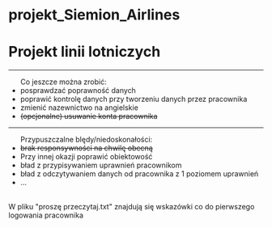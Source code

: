 ﻿# projekt_Siemion_Airlines

<h1> Projekt linii lotniczych</h1>
<hr />
<ul>Co jeszcze można zrobić:
  <li>posprawdzać poprawność danych</li>
  <li>poprawić kontrolę danych przy tworzeniu danych przez pracownika</li>
  <li>zmienić nazewnictwo na angielskie</li>
  <s><li>(opcjonalne) usuwanie konta pracownika</li></s>
  </ul>
  
  <hr />
  <ul> Przypuszczalne blędy/niedoskonałości:
  <s><li>brak responsywności na chwilę obecną</li></s>
  <li> Przy innej okazji poprawić obiektowość </li>
  <li> bład z przypisywaniem uprawnień pracownikom</li>
  <li> bład z odczytywaniem danych od pracownika z 1 poziomem uprawnień</li>
  <li>...</li>
  </ul>
  <br />
W pliku "proszę przeczytaj.txt" znajdują się wskazówki co do pierwszego logowania pracownika
